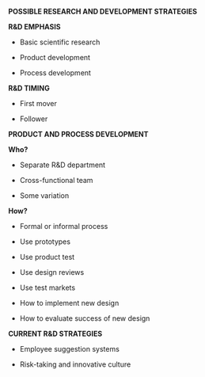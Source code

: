 **POSSIBLE RESEARCH AND DEVELOPMENT STRATEGIES**

**R&D EMPHASIS**

-   Basic scientific research

-   Product development

-   Process development

**R&D TIMING**

-   First mover

-   Follower

**PRODUCT AND PROCESS DEVELOPMENT**

**Who?**

-   Separate R&D department

-   Cross-functional team

-   Some variation

**How?**

-   Formal or informal process

-   Use prototypes

-   Use product test

-   Use design reviews

-   Use test markets

-   How to implement new design

-   How to evaluate success of new design

**CURRENT R&D STRATEGIES**

-   Employee suggestion systems

-   Risk-taking and innovative culture
